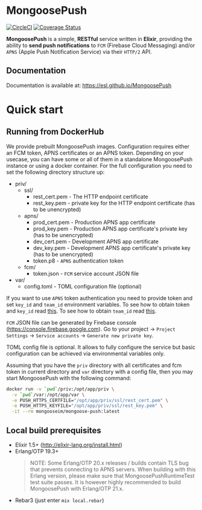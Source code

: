 # MongoosePush

[![CircleCI](https://circleci.com/gh/esl/MongoosePush.svg?style=shield)](https://app.circleci.com/pipelines/github/esl/MongoosePush?branch=master) [![Coverage Status](https://coveralls.io/repos/github/esl/MongoosePush/badge.svg?branch=master)](https://coveralls.io/github/esl/MongoosePush?branch=master)

**MongoosePush** is a simple, **RESTful** service written in **Elixir**, providing the ability to **send push
notifications** to `FCM` (Firebase Cloud Messaging) and/or
`APNS` (Apple Push Notification Service) via their `HTTP/2` API.

## Documentation

Documentation is available at: https://esl.github.io/MongoosePush


# Quick start

## Running from DockerHub

We provide prebuilt MongoosePush images. Configuration requires either an FCM token, APNS certificates or an APNS token. Depending on your usecase, you can have some or all of them in a standalone MongoosePush instance or using a docker container.
For the full configuration you need to set the following directory structure up:
* priv/
    * ssl/
      * rest_cert.pem - The HTTP endpoint certificate
      * rest_key.pem - private key for the HTTP endpoint certificate (has to be unencrypted)
    * apns/
      * prod_cert.pem - Production APNS app certificate
      * prod_key.pem - Production APNS app certificate's private key (has to be unencrypted)
      * dev_cert.pem - Development APNS app certificate
      * dev_key.pem - Development APNS app certificate's private key (has to be unencrypted)
      * token.p8 - `APNS` authentication token
    * fcm/
      * token.json - `FCM` service account JSON file
* var/
    * config.toml - TOML configuration file (optional)

If you want to use `APNS` token authentication you need to provide token and set `key_id` and `team_id` environment variables. To see how to obtain token and `key_id` read [this](https://developer.apple.com/documentation/usernotifications/setting_up_a_remote_notification_server/establishing_a_token_based_connection_to_apns).
To see how to obtain `team_id` read [this](https://www.mobiloud.com/help/knowledge-base/ios-app-transfer/).

`FCM` JSON file can be generated by Firebase console (https://console.firebase.google.com). Go to your project -> `Project Settings` -> `Service accounts` -> `Generate new private key`.

TOML config file is optional. It allows to fully configure the service but basic configuration can be achieved via environmental variables only.

Assuming that you have the `priv` directory with all certificates and fcm token in current directory and `var` directory with a config file, then you may start MongoosePush with the following command:

```bash
docker run -v `pwd`/priv:/opt/app/priv \
  -v `pwd`/var:/opt/app/var \
  -e PUSH_HTTPS_CERTFILE="/opt/app/priv/ssl/rest_cert.pem" \
  -e PUSH_HTTPS_KEYFILE="/opt/app/priv/ssl/rest_key.pem" \
  -it --rm mongooseim/mongoose-push:latest
```

## Local build prerequisites

* Elixir 1.5+ (http://elixir-lang.org/install.html)
* Erlang/OTP 19.3+
  > NOTE: Some Erlang/OTP 20.x releases / builds contain TLS bug that prevents connecting to APNS servers.
  > When building with this Erlang version, please make sure that MongoosePushRuntimeTest test suite passes.
  > It is however highly recommended to build MongoosePush with Erlang/OTP 21.x.
* Rebar3 (just enter ```mix local.rebar```)
